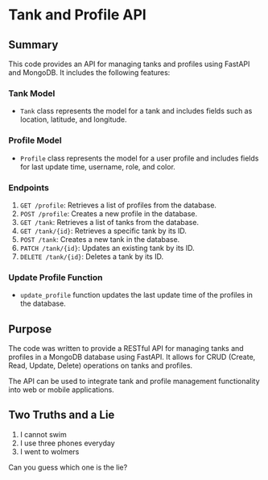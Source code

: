 # Tank and Profile API

## Summary
This code provides an API for managing tanks and profiles using FastAPI and MongoDB. It includes the following features:

### Tank Model
- `Tank` class represents the model for a tank and includes fields such as location, latitude, and longitude.

### Profile Model
- `Profile` class represents the model for a user profile and includes fields for last update time, username, role, and color.

### Endpoints
1. `GET /profile`: Retrieves a list of profiles from the database.
2. `POST /profile`: Creates a new profile in the database.
3. `GET /tank`: Retrieves a list of tanks from the database.
4. `GET /tank/{id}`: Retrieves a specific tank by its ID.
5. `POST /tank`: Creates a new tank in the database.
6. `PATCH /tank/{id}`: Updates an existing tank by its ID.
7. `DELETE /tank/{id}`: Deletes a tank by its ID.

### Update Profile Function
- `update_profile` function updates the last update time of the profiles in the database.

## Purpose
The code was written to provide a RESTful API for managing tanks and profiles in a MongoDB database using FastAPI. It allows for CRUD (Create, Read, Update, Delete) operations on tanks and profiles.

The API can be used to integrate tank and profile management functionality into web or mobile applications.

## Two Truths and a Lie
1. I cannot swim
2. I use three phones everyday
3. I went to wolmers

Can you guess which one is the lie?
